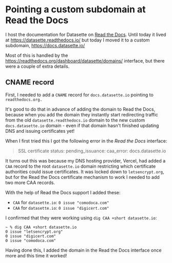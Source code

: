 # Pointing a custom subdomain at Read the Docs

I host the documentation for Datasette on [Read the Docs](https://readthedocs.org/). Until today it lived at https://datasette.readthedocs.io/ but today I moved it to a custom subdomain, https://docs.datasette.io/

Most of this is handled by the https://readthedocs.org/dashboard/datasette/domains/ interface, but there were a couple of extra details.

## CNAME record

First, I needed to add a `CNAME` record for `docs.datasette.io` pointing to `readthedocs.org.`

It's good to do that in advance of adding the domain to Read the Docs, because when you add the domain they instantly start redirecting traffic from the old `datasette.readthedocs.io` domain to the new custom `docs.datasette.io` domain - even if that domain hasn't finished updating DNS and issuing certificates yet!

When I first tried this I got the following error in the *Read the Docs* interface:

>  SSL certificate status: pending_issuance: caa_error: docs.datasette.io

It turns out this was because my DNS hosting provider, Vercel, had added a `CAA` record to the root `datasette.io` domain restricting which certificate authorities could issue certificates. It was locked down to `letsencrypt.org`, but for the Read the Docs certificate mechanism to work I needed to add two more CAA records.

With the help of Read the Docs support I added these:

- `CAA` for `datasette.io`: `0 issue "comodoca.com"`
- `CAA` for `datasette.io`: `0 issue "digicert.com"`

I confirmed that they were working using `dig CAA +short datasette.io`:

```
~ % dig CAA +short datasette.io
0 issue "letsencrypt.org"
0 issue "digicert.com"
0 issue "comodoca.com"
```

Having done this, I added the domain in the Read the Docs interface once more and this time it worked!
